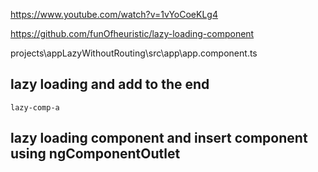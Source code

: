 https://www.youtube.com/watch?v=1vYoCoeKLg4

https://github.com/funOfheuristic/lazy-loading-component

projects\appLazyWithoutRouting\src\app\app.component.ts

## lazy loading and add to the end

    lazy-comp-a

## lazy loading component and insert component using ngComponentOutlet
